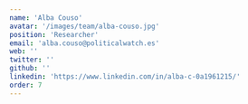 ```yaml
---
name: 'Alba Couso'
avatar: '/images/team/alba-couso.jpg'
position: 'Researcher'
email: 'alba.couso@politicalwatch.es'
web: ''
twitter: ''
github: ''
linkedin: 'https://www.linkedin.com/in/alba-c-0a1961215/'
order: 7
---
```

